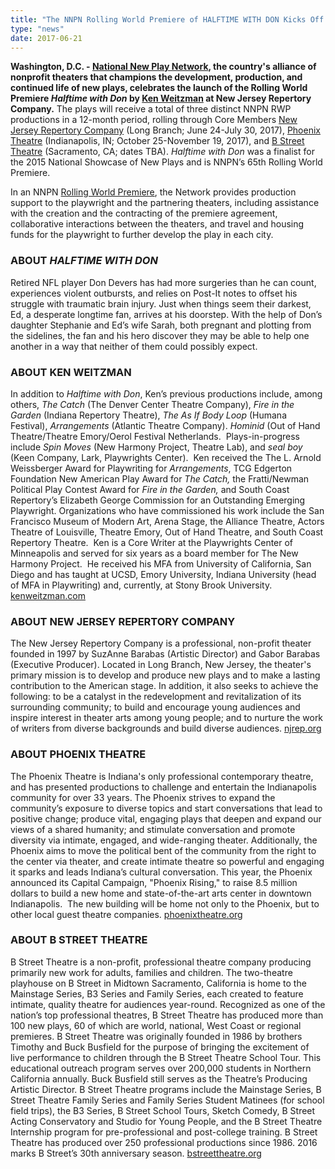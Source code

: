 ```yaml
---
title: "The NNPN Rolling World Premiere of HALFTIME WITH DON Kicks Off at New Jersey Rep This Saturday"
type: "news"
date: 2017-06-21
---
```


<p><span class="lead-in"><strong>Washington, D.C. - </strong><a href="http://nnpn.org/" rel="nofollow"><strong>National New Play Network</strong></a><strong>, the country's alliance of nonprofit theaters that champions the development, production, and continued life of new plays, celebrates the launch of the Rolling World Premiere <em>Halftime with Don</em> by </strong><a href="https://newplayexchange.org/users/435/ken-weitzman" rel="nofollow"><strong>Ken Weitzman</strong></a><strong> at New Jersey Repertory Company.</strong> The plays will receive a total of three distinct NNPN RWP productions in a 12-month period, rolling through Core Members <a href="http://www.njrep.org/plays/halftime.htm" rel="nofollow">New Jersey Repertory Company</a> (Long Branch; June 24-July 30, 2017), <a href="http://www.phoenixtheatre.org/" rel="nofollow">Phoenix Theatre</a> (Indianapolis, IN; October 25-November 19, 2017), and <a href="https://bstreettheatre.org/" rel="nofollow">B Street Theatre</a> (Sacramento, CA; dates TBA). <em>Halftime with Don</em> was a finalist for the 2015 National Showcase of New Plays and is NNPN’s 65th Rolling World Premiere.</span></p>
<p>In an NNPN <a href="http://nnpn.org/programs/rolling-world-premieres" rel="nofollow">Rolling World Premiere</a>, the Network provides production support to the playwright and the partnering theaters, including assistance with the creation and the contracting of the premiere agreement, collaborative interactions between the theaters, and travel and housing funds for the playwright to further develop the play in each city.</p>
<h3>ABOUT <em>HALFTIME WITH DON</em></h3>
<p>Retired NFL player Don Devers has had more surgeries than he can count, experiences violent outbursts, and relies on Post-It notes to offset his struggle with traumatic brain injury. Just when things seem their darkest, Ed, a desperate longtime fan, arrives at his doorstep. With the help of Don’s daughter Stephanie and Ed’s wife Sarah, both pregnant and plotting from the sidelines, the fan and his hero discover they may be able to help one another in a way that neither of them could possibly expect.</p>
<h3>ABOUT KEN WEITZMAN</h3>
<p>In addition to <em>Halftime with Don</em>, Ken’s previous productions include, among others,<em> The Catch</em> (The Denver Center Theatre Company), <em>Fire in the Garden</em> (Indiana Repertory Theatre), <em>The As If Body Loop</em> (Humana Festival), <em>Arrangements</em> (Atlantic Theatre Company). <em>Hominid</em> (Out of Hand Theatre/Theatre Emory/Oerol Festival Netherlands.  Plays-in-progress include <em>Spin Moves </em>(New Harmony Project, Theatre Lab), and <em>seal boy </em>(Keen Company, Lark, Playwrights Center).  Ken received the The L. Arnold Weissberger Award for Playwriting for <em>Arrangements</em>, TCG Edgerton Foundation New American Play Award for <em>The Catch, </em>the Fratti/Newman Political Play Contest Award for <em>Fire in the Garden,</em> and South Coast Repertory’s Elizabeth George Commission for an Outstanding Emerging Playwright. Organizations who have commissioned his work include the San Francisco Museum of Modern Art, Arena Stage, the Alliance Theatre, Actors Theatre of Louisville, Theatre Emory, Out of Hand Theatre, and South Coast Repertory Theatre.  Ken is a Core Writer at the Playwrights Center of Minneapolis and served for six years as a board member for The New Harmony Project.  He received his MFA from University of California, San Diego and has taught at UCSD, Emory University, Indiana University (head of MFA in Playwriting) and, currently, at Stony Brook University. <a href="http://kenweitzman.com/" rel="nofollow">kenweitzman.com</a></p>
<h3>ABOUT NEW JERSEY REPERTORY COMPANY</h3>
<p>The New Jersey Repertory Company is a professional, non-profit theater founded in 1997 by SuzAnne Barabas (Artistic Director) and Gabor Barabas (Executive Producer). Located in Long Branch, New Jersey, the theater's primary mission is to develop and produce new plays and to make a lasting contribution to the American stage. In addition, it also seeks to achieve the following: to be a catalyst in the redevelopment and revitalization of its surrounding community; to build and encourage young audiences and inspire interest in theater arts among young people; and to nurture the work of writers from diverse backgrounds and build diverse audiences. <a href="http://www.njrep.org/" rel="nofollow">njrep.org</a></p>
<h3>ABOUT PHOENIX THEATRE</h3>
<p>The Phoenix Theatre is Indiana's only professional contemporary theatre, and has presented productions to challenge and entertain the Indianapolis community for over 33 years. The Phoenix strives to expand the community’s exposure to diverse topics and start conversations that lead to positive change; produce vital, engaging plays that deepen and expand our views of a shared humanity; and stimulate conversation and promote diversity via intimate, engaged, and wide-ranging theater. Additionally, the Phoenix aims to move the political bent of the community from the right to the center via theater, and create intimate theatre so powerful and engaging it sparks and leads Indiana’s cultural conversation. This year, the Phoenix announced its Capital Campaign, "Phoenix Rising," to raise 8.5 million dollars to build a new home and state-of-the-art arts center in downtown Indianapolis.  The new building will be home not only to the Phoenix, but to other local guest theatre companies. <a href="http://www.phoenixtheatre.org/" rel="nofollow">phoenixtheatre.org </a></p>
<h3>ABOUT B STREET THEATRE</h3>
<p>B Street Theatre is a non-profit, professional theatre company producing primarily new work for adults, families and children. The two-theatre playhouse on B Street in Midtown Sacramento, California is home to the Mainstage Series, B3 Series and Family Series, each created to feature intimate, quality theatre for audiences year-round. Recognized as one of the nation’s top professional theatres, B Street Theatre has produced more than 100 new plays, 60 of which are world, national, West Coast or regional premieres. B Street Theatre was originally founded in 1986 by brothers Timothy and Buck Busfield for the purpose of bringing the excitement of live performance to children through the B Street Theatre School Tour. This educational outreach program serves over 200,000 students in Northern California annually. Buck Busfield still serves as the Theatre’s Producing Artistic Director. B Street Theatre programs include the Mainstage Series, B Street Theatre Family Series and Family Series Student Matinees (for school field trips), the B3 Series, B Street School Tours, Sketch Comedy, B Street Acting Conservatory and Studio for Young People, and the B Street Theatre Internship program for pre-professional and post-college training. B Street Theatre has produced over 250 professional productions since 1986. 2016 marks B Street’s 30th anniversary season. <a href="https://bstreettheatre.org/" rel="nofollow">bstreettheatre.org</a></p>
